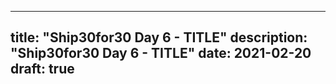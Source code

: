
---
title: "Ship30for30 Day 6 - TITLE"
description: "Ship30for30 Day 6 - TITLE"
date: 2021-02-20
draft: true
---

